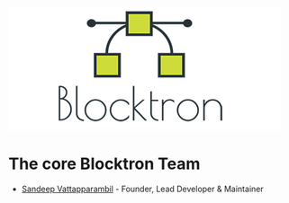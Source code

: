 ![logo](https://raw.githubusercontent.com/Blocktron-Project/blocktron-lib/master/blocktron.png)
# The core Blocktron Team
- [Sandeep Vattapparambil](https://github.com/SandeepVattapparambil) - Founder, Lead Developer & Maintainer